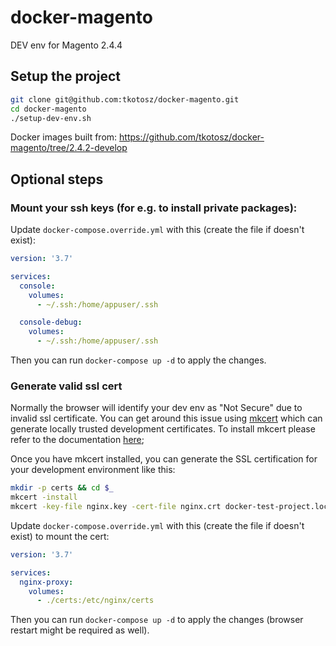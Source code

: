 # docker-magento

DEV env for Magento 2.4.4

## Setup the project

```sh
git clone git@github.com:tkotosz/docker-magento.git
cd docker-magento
./setup-dev-env.sh
```

Docker images built from: https://github.com/tkotosz/docker-magento/tree/2.4.2-develop

## Optional steps

### Mount your ssh keys (for e.g. to install private packages):

Update `docker-compose.override.yml` with this (create the file if doesn't exist):
```yml
version: '3.7'

services:
  console:
    volumes:
      - ~/.ssh:/home/appuser/.ssh

  console-debug:
    volumes:
      - ~/.ssh:/home/appuser/.ssh
```
Then you can run `docker-compose up -d` to apply the changes.

### Generate valid ssl cert

Normally the browser will identify your dev env as "Not Secure" due to invalid ssl certificate.
You can get around this issue using [mkcert](https://github.com/FiloSottile/mkcert) which can generate locally trusted development certificates.
To install mkcert please refer to the documentation [here](https://github.com/FiloSottile/mkcert#installation);

Once you have mkcert installed, you can generate the SSL certification for your development environment like this:
```bash
mkdir -p certs && cd $_
mkcert -install
mkcert -key-file nginx.key -cert-file nginx.crt docker-test-project.local *.docker-test-project.local
```

Update `docker-compose.override.yml` with this (create the file if doesn't exist) to mount the cert:
```yml
version: '3.7'

services:
  nginx-proxy:
    volumes:
      - ./certs:/etc/nginx/certs
```
Then you can run `docker-compose up -d` to apply the changes (browser restart might be required as well).